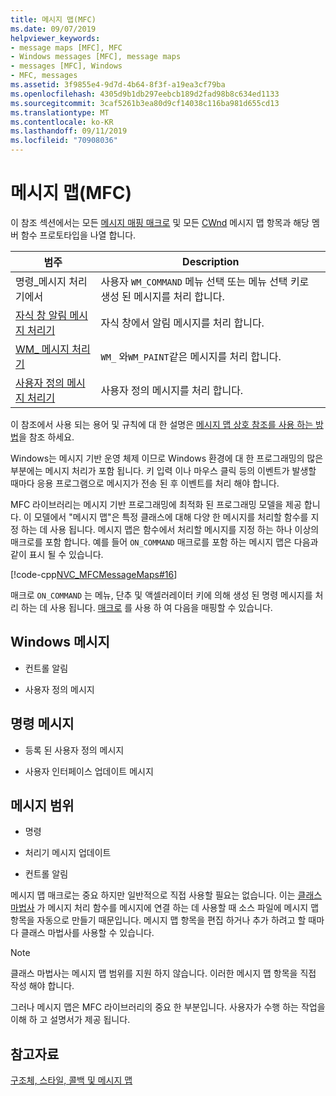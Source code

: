```yaml
---
title: 메시지 맵(MFC)
ms.date: 09/07/2019
helpviewer_keywords:
- message maps [MFC], MFC
- Windows messages [MFC], message maps
- messages [MFC], Windows
- MFC, messages
ms.assetid: 3f9855e4-9d7d-4b64-8f3f-a19ea3cf79ba
ms.openlocfilehash: 4305d9b1db297eebcb189d2fad98b8c634ed1133
ms.sourcegitcommit: 3caf5261b3ea80d9cf14038c116ba981d655cd13
ms.translationtype: MT
ms.contentlocale: ko-KR
ms.lasthandoff: 09/11/2019
ms.locfileid: "70908036"
---
```

# <a name="message-maps-mfc"></a>메시지 맵(MFC)

이 참조 섹션에서는 모든 [메시지 매핑 매크로](../../mfc/reference/message-map-macros-mfc.md) 및 모든 [CWnd](../../mfc/reference/cwnd-class.md) 메시지 맵 항목과 해당 멤버 함수 프로토타입을 나열 합니다.

|범주|Description|
|--------------|-----------------|
|명령\_메시지 처리기에서|사용자 `WM_COMMAND` 메뉴 선택 또는 메뉴 선택 키로 생성 된 메시지를 처리 합니다.|
|[자식 창 알림 메시지 처리기](../../mfc/reference/child-window-notification-message-handlers.md)|자식 창에서 알림 메시지를 처리 합니다.|
|[WM_ 메시지 처리기](../../mfc/reference/handlers-for-wm-messages.md)|`WM_` 와`WM_PAINT`같은 메시지를 처리 합니다.|
|[사용자 정의 메시지 처리기](../../mfc/reference/user-defined-handlers.md)|사용자 정의 메시지를 처리 합니다.|

이 참조에서 사용 되는 용어 및 규칙에 대 한 설명은 [메시지 맵 상호 참조를 사용 하는 방법](../../mfc/reference/how-to-use-the-message-map-cross-reference.md)을 참조 하세요.

Windows는 메시지 기반 운영 체제 이므로 Windows 환경에 대 한 프로그래밍의 많은 부분에는 메시지 처리가 포함 됩니다. 키 입력 이나 마우스 클릭 등의 이벤트가 발생할 때마다 응용 프로그램으로 메시지가 전송 된 후 이벤트를 처리 해야 합니다.

MFC 라이브러리는 메시지 기반 프로그래밍에 최적화 된 프로그래밍 모델을 제공 합니다. 이 모델에서 "메시지 맵"은 특정 클래스에 대해 다양 한 메시지를 처리할 함수를 지정 하는 데 사용 됩니다. 메시지 맵은 함수에서 처리할 메시지를 지정 하는 하나 이상의 매크로를 포함 합니다. 예를 들어 `ON_COMMAND` 매크로를 포함 하는 메시지 맵은 다음과 같이 표시 될 수 있습니다.

[!code-cpp[NVC_MFCMessageMaps#16](../../mfc/reference/codesnippet/cpp/message-maps-mfc_1.cpp)]

매크로 `ON_COMMAND` 는 메뉴, 단추 및 액셀러레이터 키에 의해 생성 된 명령 메시지를 처리 하는 데 사용 됩니다. [매크로](../../mfc/reference/message-map-macros-mfc.md) 를 사용 하 여 다음을 매핑할 수 있습니다.

## <a name="windows-messages"></a>Windows 메시지

- 컨트롤 알림

- 사용자 정의 메시지

## <a name="command-messages"></a>명령 메시지

- 등록 된 사용자 정의 메시지

- 사용자 인터페이스 업데이트 메시지

## <a name="ranges-of-messages"></a>메시지 범위

- 명령

- 처리기 메시지 업데이트

- 컨트롤 알림

메시지 맵 매크로는 중요 하지만 일반적으로 직접 사용할 필요는 없습니다. 이는 [클래스 마법사](mfc-class-wizard.md) 가 메시지 처리 함수를 메시지에 연결 하는 데 사용할 때 소스 파일에 메시지 맵 항목을 자동으로 만들기 때문입니다. 메시지 맵 항목을 편집 하거나 추가 하려고 할 때마다 클래스 마법사를 사용할 수 있습니다.

> [!NOTE]
>  클래스 마법사는 메시지 맵 범위를 지원 하지 않습니다. 이러한 메시지 맵 항목을 직접 작성 해야 합니다.

그러나 메시지 맵은 MFC 라이브러리의 중요 한 부분입니다. 사용자가 수행 하는 작업을 이해 하 고 설명서가 제공 됩니다.

## <a name="see-also"></a>참고자료

[구조체, 스타일, 콜백 및 메시지 맵](../../mfc/reference/structures-styles-callbacks-and-message-maps.md)
